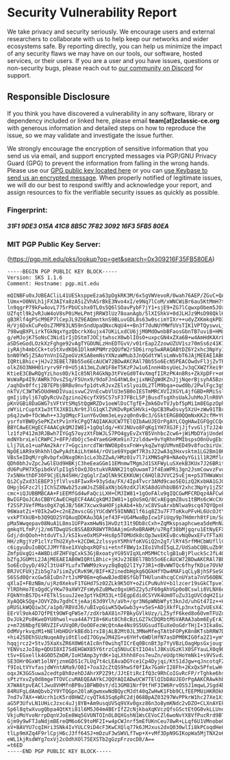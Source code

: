 # Security Vulnerability Report
We take privacy and security seriously. We encourage users and external researchers to collaborate with us to help keep our networks and wider ecosystems safe. By reporting directly, you can help us minimize the impact of any security flaws we may have on our tools, our software, hosted services, or their users. If you are a user and you have issues, questions or non-security bugs, please reach out to [our community on Discord](https://discord.gg/45NNrMJ) for support.


## Responsible Disclosure
If you think you have discovered a vulnerability in any software, library or dependency included or linked here, please email __team[at]zclassic-ce.org__ with generous information and detailed steps on how to reproduce the issue, so we may validate and investigate the issue further.

We strongly encourage the encryption of sensitive information that you send us via email, and support encrypted messages via PGP/GNU Privacy Guard (GPG) to prevent the information from falling in the wrong hands. Please use our [GPG public key located here](https://pgp.mit.edu/pks/lookup?search=0x5FB580EA&op=vindex&fingerprint=on "on MIT: ID 0x5FB580EA") or you can [use Keybase to send us an encrypted message](https://keybase.io/encrypt#zclassiccoin "Keybase encrypted message to ZclassicCoin"). When properly notified of legitimate issues, we will do our best to respond swiftly and acknowledge your report, and assign resources to fix the verifiable security issues as quickly as possible.

### Fingerprint:
##### 31F1 9DE3 015A 41C8 8B5C  7F82 3092 16F3 5FB5 80EA

### MIT PGP Public Key Server:
(https://pgp.mit.edu/pks/lookup?op=get&search=0x309216F35FB580EA)

```
-----BEGIN PGP PUBLIC KEY BLOCK-----
Version: SKS 1.1.6
Comment: Hostname: pgp.mit.edu

mQINBFu0xJUBEACliL41UESksppeEza63pDgkRK3M/6x5gVWVevoR/0wah76AEP/ZGvC+QA2
lUmx+O0NVLh1jFX3AIYa8zA5iZVhASrBkE3Nvo4xI/e9Nq7lCoM/xWNCWiBr6au5KtMmH7tO
ln9qgrP79kFw4ovL775rPbUCshx0TL0s5Q6lSOavPybF7jY1+sjE9+ZG7lCqwxpObem5JOxs
UZfqtl9k2vRJuW4oV8sP0iMeLPmtjRRW3lUz78oanAgb/5lXIShkV+0dJLHJz9MsD98QklHs
gB3Rlf4gPScM9EP7lCepJL9Z9EAQmntknS9BLuvGDL8s63w0scimYIXr++udyZXKmkqkPD3m
H/Vj6DxkCuPeOsZ7MP83LN59nSndUpaQNxcNqU4++Bn3f7duNUYMWfUVsTIK1VPTQyswvLjx
798wqBXPLirkTGkNqxYgzQbcrkX6ujx47UKiLxdCU6jjM0MdOwnbBFaosGbnTB7uviB+HMoQ
g/eMJojK7SoNsC3Nid1rIjDStmTJOCjtwhscX0wblIOsO+uxpcGN4xZXa6B+w4AmHdKAXrL1
aSDSeGodLOzkXzFghge92vAgTYGOUNLzHnEDTGvV/v01rEap2ZzowUZUV1sz70mSs6z41K7h
iyRAjh4mbCCk+toStXvdKQ61DlkmKPNMrzQQUfW2r5D6irnp5wARAQABtDZ6Y2xhc3NpYy1p
bnN0YW5jZSAoYnVnIGZpeGVzKSA8emNsYXNzaWMub3JnQGdtYWlsLmNvbT6JAjMEEAEIAB0W
IQRtLBhic+jHJv23EBEl7Bb55o6EcAUCW72BDwAKCRAl7Bb55o6EcN5PEACOwdvFl3jZvTPg
olkZ6O3NHH01ryrv9Fr0+U5jA13mLZuW1F8eT5KzPJw1u6InnH4bsyUeLJv3qCXWZfXei9t4
KtieE3CBwRQgYzLhos0D/kIc85NlR4GkNp3tFVeGd0T4vXmqfIIRzPK4n8Rs+ZkXpDFr+o62
WsWaRp4I9/AWRk7OvsZSq/F5Unx9/9doFJnG4hWL0xjixNHZgWdKZnJjjNqerBjsyhA5BzdN
/aqhDx0ffcj2B7EPbjBRBu9nvfp1dtvRJvxZElxSlyoiOL2TlM9bga+owd0b/2PwlFgc3gSS
nkTV/C3WTWSOUdHmDIVuaisvwC2VnEcwbVlU3e5B0oIESTmMRCXVI2XGYL4jfGBD+RMiSslX
gmIji0ylj67qDyRcUvZgzino26cyfX95C57sF37FBcL5PjBusdTsgXhsUakJuhMoJlnR0VV8
pKnVGBi8DaGWG7sVFtVtSMqStQgWRZDv1oeWlDsCTgfE+Zmk6DvTVJybf5pMi1m8EGpzOph7
zWYiLrCuptX1w3tTXJXBILNr9tJlG1qKlZVKDvRpKSHVki+OpCB3RwOsvy5XzU+zWw91TBrC
p6qJzw0+fOcWwh++3JgOMqcF1unY6vOmm3eLeyzq0n0vBc3/GSktERGB0QQmNxKK2cfM+Y03
ysrfoYBWOySePKZxtPv1nYkCPgQTAQIAKAUCW7TElQIbAwUJEOrPgAYLCQgHAwIGFQgCCQoL
BBYCAwECHgECF4AACgkQMJIW81+1gOqldg/+KVJNUvo8FqKg1YH7XGJFjJjfvvGljTzJ24m6
lz1fzP412m3RJBwh7IYGg57oyzXtFbWJLS7PO4gyEvZxYB5VnhbcZcw6+jWiMbDYajUndebS
mdNYbrxLelCRWPCJ+8FP/dbOjc5e4Yae6GHKm9in72zlddw+9vYqRhnPMIbspsO0nUvgEbi8
Llj7ULo1+uaPAm2kArr7+GgcinrcdTWrNWO8p0sxFnW+ykqZwYqUVMvmED49v8fucbirUx1D
NpOEiAR9x9hkhhlQwPyAdtAiLhtW44/rOVie69YpqWf7R3sJ22wA3q3Hxvsktm1LG2Bm10KU
VBs5eIDqM/rgRvbpfxONxgOKn1cLe3bZZwA/HMz01v7l7iXMN5qP8+NAeOyYGi1l1R2Mfldb
QDh0bhJvZpcJwGlEUd9HBKjC3heEeaGGm11EMnmwTMgmJd1SXFWyLuSXekB3KUx7J26BRit2
dU6PuPH7X5pibdkVlpI1gStOxQJOstukVRANK21tqOuwamTJf4EaWPRi3gn2JsmCowvzFvq0
7x5NHxthDF30F9CjELN45HH/2qGglrZaQlNk9CEKKUWjC6HQlBJVVC25vEjm+pS3THWaWsG5
Qi2CyZxd3lEBEP3jflVlvs8FIwxR+93ySda/FX/4Ip4Tvcr3AMd9cao5EOizQ2KxbHA1GJG0
OHpjbGFzc2ljIChSZXNwb25zaWJsZSBEaXNjbG9zdXJlKSA8dGVhbUB6Y2xhc3NpYy1jZS5v
cmc+iQJUBBMBCAA+FiEEMfGd4wFaQciLXH+CMJIW81+1gOoFAlu9gIQCGwMFCRDqz4AFCwkI
BwIGFQoJCAsCBBYCAwECHgECF4AACgkQMJIW81+1gOoSmQ/8CvAEgqmZ8us1tBMs6cWcCXnX
f2SSPJVefPMas0gX7q6JB/56K7Xcwx9aHOFjpkAb4+kb/xC8VSuArxbNlwa9scq47QYQpnFW
96WaatZi+Y0Ik2wO+c2nEZmvscGGjYUCdWY59INNNIlf6iq8Z3u7F7ToKkuPFvHL6UcOJtY4
vxkPTXkUB+b3Q9QD2SYQAuqDDKAu3QAjef43F+UG4MwaBpIcw1FiUqy9p7Hdmrh8tFim/Sgz
pMa5Wwqepav08NuA1L8ms1UFPaxmHwNs1HvDzt31t9Db8cCxh+ZqMkspsaphcwea5deMnNzJ
gmkqYLfmP/j2/m6TDwgUScBSSABXR8WYTROAAjmGnReBRAHM/u7Rgf38bMjgqru1EtNyEFXu
Gdj/dnQOoh+htduVTsJ/kSIkveOxMSP+Hs8p5TOMUdk8cOp3wxEKEvBcvNq0wxEFvTFTaXOf
HH/zRgjYzP1clYzThU2Xyh+k2CDWL2zlssyoY5MhVfoKVGiQ2n2gT/lRY45rfMHCbWUfllCc
c6igyuDuIoBQCJJMYf8xe1XVqbqxRQFsi+etnfFBWy1xIEo1VhdI5qLZ/UdSabCQBLuZb9S4
ZmfpUxgQi+AW8DidFZHFVgCxkS3GjBxoatyYG95VIqXLnM5MHCtclgB1uBjPluckScJfL4O/
bZfgJGUMtL2JAjMEEAEIAB0WIQRtLBhic+jHJv23EBEl7Bb55o6EcAUCW72BDwAKCRAl7Bb5
5o6EcOyyD/492l3tU4FYLufxTWWM9zkvyz8qBqQ2lIYy73R1+dBvWWTQc6fhyfKDie7OVkM5
BRJVCFUXjZib5g7a7iimZyCRvK9K/BIF+K2inedbHgkg6QGkHfYDw4MAFiqCLyBjhSFSeSQ0
S6SSd0QrxcGw58IuDn7rtJsMP0Em+q6wwBJedDBSfGbTTHUlun4hcqCCnUYata7nV56OBNIU
qXlaI+FBzNBm/ujRz0XekvF1TGHd7Sz02ZLk9K5OY+oZiCPuNuhV+b1lzcer19sGkCTpve7G
YlRDhHo7EsQgdCyYKw79aXWYZFsWy6ZuBMwz0gxUH5Z2y5zF60gAhVGp0oBCswli8VLNX6od
FQkNYnBS7Ds+FETklSsuuJ2ee3ptYkEM33L+tDEgpEdidCSYVK4Um0TuZu31gUVCdqH2IiAp
XyAQQkSQg+JOVYZ0u7gdhCtjeAaj63d9Ylh/aVh+/gr3N6pWNbWfyt3knJd/uhGt47Iz++Hh
pRUSLkWQQiw3C/a1p0/RBVdJ6/uBIvpGiwK5QwGwb3y+v5eS+ADjXkfFLp3nxtgZvUEsX4Iw
EErVl9ok4D7QfPEt9OWFqFWSe7/zdXrbAX81n7FBkyGVlkUzy/LZ5yfF6ked8o6OvmTFUZdn
DvJUk2Po8KweDYU8hwol+ua44A7YI8+6Kut8Ch8cBzLGZ7kCDQRbtMSVARAA3abm6EyErAIf
z+m726NbgfE9RVZIFvUVqOR/OoOOFezWcQtnAe4Ns9S5UGsudTEuXeOoGdrTHjI+3Ika8oZR
OdMVyrkvqzM1+NElHbHDUrkBEdb1rxI8jALB2Mt0JL3MNeMfeqTAtbFOPyK8n8KTsbRRW7D5
+hi425DEhSUzNuqeA0yi0tElodI7OGywJM4ZG+v6YHfv6WDlHfN7asDPM0KIG0fa2Z1+ymY9
hqqjrcz2+5tvJ5XaXsZR6X0W6tAIc8nf0wihqTICrEq0BcnBt3p7YyVBzLOagHpsGxjougfH
YENVszJoI8p+QDUI8XI7SdEHGWX85Y6trzCq5NUuCEtI1O4slJ8KsUGzKlX0SFYauLX0q90y
tSv+EGxellk4G0D5ZmDR/IoH3Amp3yYdK+1qLXhhh8Fos7euZn/eUdptHoYmNk1+s9VSvdza
SE3OHr0GxWt1olNYjznmGDS1c7LUq7t4cLEAvaDGYce1Cp4Dyjqi/KtS1dJgw+qJncotqFZW
f9IoLtVYvfasjdWYntAMa9/O8I+7oa32cZtQS9hwSf0fIAx7GaHrI28Fh+2KxQx5PfeLwH+G
oqxJK3GG5uwa2cedtp8h0zehDJAhrXP2Z9t/JJtEtiRcIfQ3c9RhCoIGvRcFP/rTghke6hsI
sPtzYxvZy0d8mgeTTOVCcuMAEQEAAYkCJQQYAQIADwUCW7TElQIbDAUJEOrPgAAKCRAwkhbz
X7WA6tpvEAClJwu8VHMfnBP8u1BFWB0sY/d13GM81Nrf9tfHF3IW6RrvOS5J1mqwLJSgd4DR
84RUFgLdAmQbvb2Y9YTQGpn20laKgwmxwNdBQycMJdt40qZwHwK1Fbb9CLfEEPMUiHKROkKt
7nd7v7AX++WUcrh1cK5rd0HWZ/cyQTk63Sq6pRC2dj068BpAZ03297WvPPkrW1hc27Xe1Xi5
aG5P3UfvLN1UHicJzxc4uJj8YB+Am9usqUVSq9VXv0gxz86n3o8ymKNdc2vDZO+CLXnAYEkS
Sp6l8qtwXvugQbpa4QtKti81l6M5J04m4BErIfZ2cNjkbaXqKVczQfsGSctEtOG0vkLLUnqZ
VkjuMoYvoNrrpDqnVJoEe8Wq5GVUNTOInOL0QXGshN1WsCEVoCZl6woNvYX8VfPucRrd9BT5
Gjm9y9wFTJaNdjmBEreQM6o6C9toMF2I+w4pCWJnrf5mEfUKnCeu78wR+LLqf6U1VMnobeQ1
xV+BAVYU7cqIHri3SNk4IvYULC9iD4cF3KwCXQlq77k6JMJxus2dxQ030wlIi8kPCoqdHe8V
tlLp9mXZq4F9rlCpjH6cJ3ff64SJ+mDzuF3wSWVLfTwp+X+vMf3DpN9GIKopWa5MjTNX2o6i
eWL1kjRsdWYg7oxVj2cOdhXOl75EXSTb2gGzpFrzocD8/A==
=t6ED
-----END PGP PUBLIC KEY BLOCK-----
```

